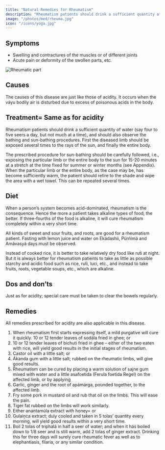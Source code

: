 ```yaml
---
title: "Natural Remedies for Rheumatism"
description: "Rheumatism patients should drink a sufficient quantity of water (say four to five seers a day, but not much at a time), and should also observe the bathing and sun-bathing procedures"
image: "/photos/med/rheuma.jpg"
icon: "/icons/yoga.jpg"
---
```





## Symptoms

- Swelling and contractures of the muscles or of different joints
- Acute pain or deformity of the swollen parts, etc.

![Rheumatic part](/photos/med/rheuma.jpg)


## Causes

The causes of this disease are just like those of acidity. It occurs when the váyu bodily air is disturbed due to excess of poisonous acids in the body.


## Treatment= Same as for acidity

Rheumatism patients should drink a sufficient quantity of water (say four to five seers a day, but not much at a time), and should also observe the bathing and sun-bathing procedures. First the diseased limb should be exposed several times to the rays of the sun, and finally the entire body. 

The prescribed procedure for sun-bathing should be carefully followed, i.e., exposing the particular limb or the entire body to the sun for 15-20 minutes at a stretch at the time fixed for summer or winter months (see Appendix). When the particular limb or the entire body, as the case may be, has become sufficiently warm, the patient should retire to the shade and wipe the area with a wet towel. This can be repeated several times.

## Diet

When a person’s system becomes acid-dominated, rheumatism is the consequence. Hence the more a patient takes alkaline types of food, the better. If three-fourths of the food is alkaline, it will cure rheumatism completely within a very short time. 

All kinds of sweet and sour fruits, and roots, are good for a rheumatism patient. Fasting with lemon juice and water on Ekádashii, Púrńimá and Amávasyá days must be observed. 

Instead of cooked rice, it is better to take relatively dry food like rut́i at night. But it is always better for rheumatism patients to take as little as possible starchy and acidic food such as rice, rut́i, luci, etc., and instead to take fruits, roots, vegetable soups, etc., which are alkaline.

## Dos and don’ts

Just as for acidity; special care must be taken to clear the bowels regularly.

## Remedies

All remedies prescribed for acidity are also applicable in this disease. 

1. When rheumatism first starts expressing itself, a mild purgative will cure it quickly. 10 or 12 tender leaves of sodála fried in ghee; or
2. 10 or 12 tender leaves of bichuti fried in ghee – either of the two eaten with rice, will yield good results in the initial stages of rheumatism.
3. Castor oil with a little salt; or
4. Ákanda gum with a little salt; rubbed on the rheumatic limbs, will give good results.
5. Rheumatism can be cured by placing a warm solution of sajne gum mixed with water and a little asafoetida (Ferula foetida Regel) on the affected limb, or by applying
6. Garlic, ginger and the root of apámárga, pounded together, to the affected limb.
7. Fry some pork in mustard oil and rub that oil on the limbs. This will ease the pain.
8. Tiger fat rubbed on the limbs will work similarly.
9. Either anantamúla extract with honey= or
10. Gulaiṋca extract; duly cooled and taken in 5 tolas’ quantity every morning, will yield good results within a very short time.
11. Boil 2 tolas of triphalá in half a seer of water; and when it has boiled down to 1/8 seer and is still warm, add 2 tolas of ginger extract. Drinking this for three days will surely cure rheumatic fever as well as to elephantiasis, filaria, or any similar condition.


<!-- ## Symptoms

- Pain in joints

## Cause

- Acidity

## Dos

- 20 min sunbathing + wet wipe 
- castor oil with salt on area
- asofatida + sajane gum on area
- garlic + ginger + apamarga on area
- pork on area
- drink triphala + ginger

## Don'ts

- don't eat breakfast and snacks 

 -->